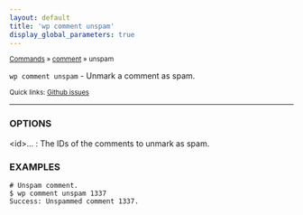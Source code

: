 ```yaml
---
layout: default
title: 'wp comment unspam'
display_global_parameters: true
---
```


<small>[Commands](/commands/) &raquo; [comment](/commands/comment/) &raquo; unspam</small>

`wp comment unspam` - Unmark a comment as spam.

<small>Quick links: <a href="https://github.com/wp-cli/wp-cli/issues?q=is%3Aopen+label%3Acommand%3Acomment-unspam+sort%3Aupdated-desc">Github issues</a></small>

<hr />

### OPTIONS

&lt;id&gt;...
: The IDs of the comments to unmark as spam.

### EXAMPLES

    # Unspam comment.
    $ wp comment unspam 1337
    Success: Unspammed comment 1337.



